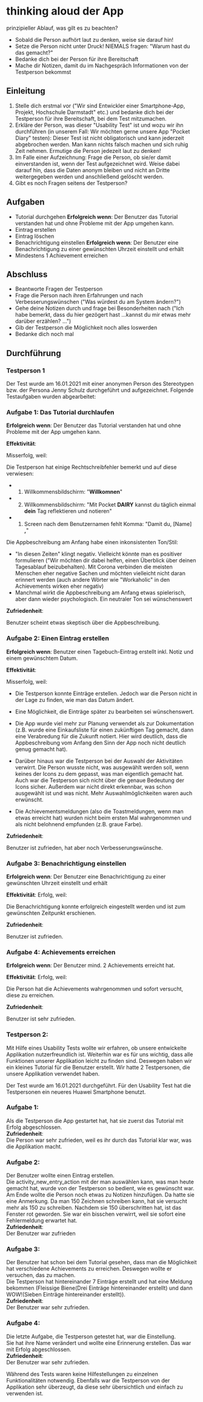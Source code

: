 # thinking aloud der App
prinzipieller Ablauf, was gilt es zu beachten?

- Sobald die Person aufhört laut zu denken, weise sie darauf hin! 
- Setze die Person nicht unter Druck! NIEMALS fragen: "Warum hast du das gemacht?"
- Bedanke dich bei der Person für ihre Bereitschaft
- Mache dir Notizen, damit du im Nachgespräch Informationen von der Testperson bekommst

## Einleitung

1. Stelle dich erstmal vor ("Wir sind Entwickler einer Smartphone-App, Projekt, Hochschule Darmstadt" etc.) und bedanke dich bei der Testperson für ihre Bereitschaft, bei dem Test mitzumachen.
2. Erkläre der Person, was dieser "Usability Test" ist und wozu wir ihn durchführen (in unserem Fall: Wir möchten gerne unsere App "Pocket Diary" testen): Dieser Test ist nicht obligatorisch und kann jederzeit abgebrochen werden. Man kann nichts falsch machen und sich ruhig Zeit nehmen. Ermutige die Person jedezeit laut zu denken!
3. Im Falle einer Aufzeichnung: Frage die Person, ob sie/er damit einverstanden ist, wenn der Test aufgezeichnet wird. Weise dabei darauf hin, dass die Daten anonym bleiben und nicht an Dritte weitergegeben werden und anschließend gelöscht werden. 
4. Gibt es noch Fragen seitens der Testperson?

## Aufgaben

- Tutorial durchgehen **Erfolgreich wenn**: Der Benutzer das Tutorial verstanden hat und ohne Probleme mit der App umgehen kann.
- Eintrag erstellen
- Eintrag löschen
- Benachrichtigung einstellen **Erfolgreich wenn**: Der Benutzer eine Benachrichtigung zu einer gewünschten Uhrzeit einstellt und erhält
- Mindestens 1 Achievement erreichen

## Abschluss

- Beantworte Fragen der Testperson
- Frage die Person nach ihren Erfahrungen und nach Verbesserungswünschen ("Was würdest du am System ändern?")
- Gehe deine Notizen durch und frage bei Besonderheiten nach ("Ich habe bemerkt, dass du hier gezögert hast ...kannst du mir etwas mehr darüber erzählen? ...")
- Gib der Testperson die Möglichkeit noch alles loswerden
- Bedanke dich noch mal

## Durchführung

### Testperson 1

Der Test wurde am 16.01.2021 mit einer anonymen Person des Stereotypen bzw. der Persona Jenny Schulz durchgeführt und aufgezeichnet. Folgende Testaufgaben wurden abgearbeitet:

### Aufgabe 1: Das Tutorial durchlaufen

**Erfolgreich wenn**: Der Benutzer das Tutorial verstanden hat und ohne Probleme mit der App umgehen kann.

**Effektivität**: 

Misserfolg, weil:

Die Testperson hat einige Rechtschreibfehler bemerkt und auf diese verwiesen:

- 1. Willkommensbildschirm: "**Willkomnen**"
- 2. Willkommensbildschirm: "Mit Pocket **DAIRY** kannst du täglich einmal **dein** Tag reflektieren und notieren"
- 1. Screen nach dem Benutzernamen fehlt Komma: "Damit du, [Name] **,**"

Die Appbeschreibung am Anfang habe einen inkonsistenten Ton/Stil:

- "In diesen Zeiten" klingt negativ. Vielleicht könnte man es positiver formulieren ("Wir möchten dir dabei helfen, einen Überblick über deinen Tagesablauf beizubehalten). Mit Corona verbinden die meisten Menschen eher negative Sachen und möchten vielleicht nicht daran erinnert werden (auch andere Wörter wie "Workaholic" in den Achievements wirken eher negativ)
- Manchmal wirkt die Appbeschreibung am Anfang etwas spielerisch, aber dann wieder psychologisch. Ein neutraler Ton sei wünschenswert

**Zufriedenheit**:

Benutzer scheint etwas skeptisch über die Appbeschreibung. 

### Aufgabe 2: Einen Eintrag erstellen

**Erfolgreich wenn**: Benutzer einen Tagebuch-Eintrag erstellt inkl. Notiz und einem gewünschtem Datum.

**Effektivität**: 

Misserfolg, weil:

- Die Testperson konnte Einträge erstellen. Jedoch war die Person nicht in der Lage zu finden, wie man das Datum ändert. 

- Eine Möglichkeit, die Einträge später zu bearbeiten sei wünschenswert. 

- Die App wurde viel mehr zur Planung verwendet als zur Dokumentation (z.B. wurde eine Einkaufsliste für einen zukünftigen Tag gemacht, dann eine Verabredung für die Zukunft notiert. Hier wird deutlich, dass die Appbeschreibung vom Anfang den Sinn der App noch nicht deutlich genug gemacht hat). 

- Darüber hinaus war die Testperson bei der Auswahl der Aktivitäten verwirrt. Die Person wusste nicht, was ausgewählt werden soll, wenn keines der Icons zu dem gepasst, was man eigentlich gemacht hat. Auch war die Testperson sich nicht über die genaue Bedeutung der Icons sicher. Außerdem war nicht direkt erkennbar, was schon ausgewählt ist und was nicht. Mehr Auswahlmöglichkeiten waren auch erwünscht. 

- Die Achievementsmeldungen (also die Toastmeldungen, wenn man etwas erreicht hat) wurden nicht beim ersten Mal wahrgenommen und als nicht belohnend empfunden (z.B. graue Farbe).

**Zufriedenheit**:

Benutzer ist zufrieden, hat aber noch Verbesserungswünsche. 

### Aufgabe 3: Benachrichtigung einstellen

**Erfolgreich wenn**: Der Benutzer eine Benachrichtigung zu einer gewünschten Uhrzeit einstellt und erhält

**Effektivität**: Erfolg, weil:

Die Benachrichtigung konnte erfolgreich eingestellt werden und ist zum gewünschten Zeitpunkt erschienen. 

**Zufriedenheit**:

Benutzer ist zufrieden.

### Aufgabe 4: Achievements erreichen

**Erfolgreich wenn**: Der Benutzer mind. 2 Achievements erreicht hat.

**Effektivität**: Erfolg, weil:

Die Person hat die Achievements wahrgenommen und sofort versucht, diese zu erreichen.

**Zufriedenheit**: 

Benutzer ist sehr zufrieden.



### Testperson 2:

Mit Hilfe eines Usability Tests wollte wir erfahren, ob unsere entwickelte Applikation nutzerfreundlich ist. Weiterhin war es für uns wichtig, dass alle Funktionen unserer Applikation leicht zu finden sind. Deswegen haben wir ein kleines Tutorial für die Benutzer erstellt. Wir hatte 2 Testpersonen, die unsere Applikation verwendet haben.

Der Test wurde am 16.01.2021 durchgeführt. 
Für den Usability Test hat die Testpersonen ein neueres Huawei Smartphone benutzt.


### Aufgabe 1:    
Als die Testperson die App gestartet hat, hat sie zuerst das Tutorial mit Erfolg abgeschlossen.  
**Zufriedenheit**:   
Die Person war sehr zufrieden, weil es ihr durch das Tutorial klar war, was die Applikation macht.  

### Aufgabe 2:  
Der Benutzer wollte einen Eintrag erstellen.  
Die activity_new_entry_action mit der man auswählen kann, was man heute gemacht hat, wurde von der Testperson so bedient, wie es gewünscht war.  
Am Ende wollte die Person noch etwas zu Notizen hinzufügen. Da hatte sie eine Anmerkung. Da man 150 Zeichnen schreiben kann, hat sie versucht mehr als 150 zu schreiben. Nachdem sie 150 überschritten hat, ist das Fenster rot geworden. Sie war ein bisschen verwirrt, weil sie sofort eine Fehlermeldung erwartet hat.   
**Zufriedenheit**:  
Der Benutzer war zufrieden  

### Aufgabe 3:  
Der Benutzer hat schon bei dem Tutorial gesehen, dass man die Möglichkeit hat verschiedene Achievements zu erreichen. Deswegen wollte er  versuchen, das zu machen.  
Die Testperson hat hintereinander 7 Einträge erstellt und hat eine Meldung bekommen (Fleissige Biene(Drei Einträge hintereinander erstellt) und dann WOW!(Sieben Einträge hintereinander erstellt)).  
**Zufriedenheit**:  
Der Benutzer war sehr zufrieden.  

### Aufgabe 4:  
Die letzte Aufgabe, die Testperson getestet hat, war die Einstellung.  
Sie hat ihre Name verändert und wollte eine Erinnerung erstellen. Das war mit Erfolg abgeschlossen.  
**Zufriedenheit**:   
Der Benutzer war sehr zufrieden.   

Während des Tests waren keine Hilfestellungen zu einzelnen Funktionalitäten notwendig. 
Ebenfalls war die Testperson von der Applikation sehr überzeugt, da diese sehr übersichtlich und
einfach zu verwenden ist.

